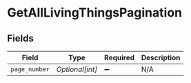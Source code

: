 # GetAllLivingThingsPagination


## Fields

| Field              | Type               | Required           | Description        |
| ------------------ | ------------------ | ------------------ | ------------------ |
| `page_number`      | *Optional[int]*    | :heavy_minus_sign: | N/A                |
